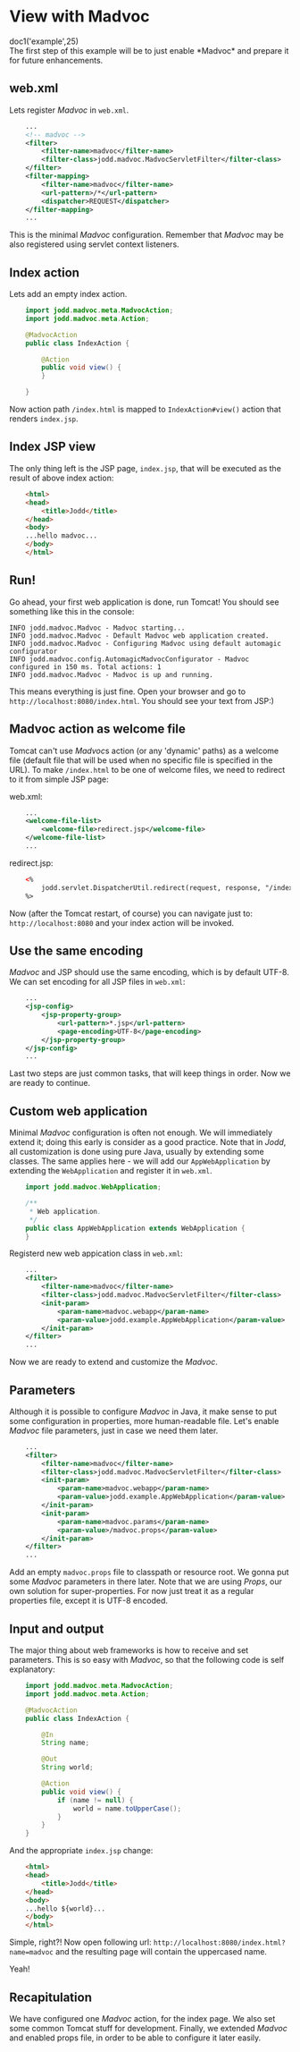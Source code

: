 # View with Madvoc

<div class="doc1"><js>doc1('example',25)</js></div>
The first step of this example will be to just enable *Madvoc* and prepare it for future enhancements.

## web.xml

Lets register *Madvoc* in `web.xml`.

~~~~~ xml
	...
	<!-- madvoc -->
	<filter>
		<filter-name>madvoc</filter-name>
		<filter-class>jodd.madvoc.MadvocServletFilter</filter-class>
	</filter>
	<filter-mapping>
		<filter-name>madvoc</filter-name>
		<url-pattern>/*</url-pattern>
		<dispatcher>REQUEST</dispatcher>
	</filter-mapping>
	...
~~~~~

This is the minimal *Madvoc* configuration. Remember that *Madvoc*
may be also registered using servlet context listeners.

## Index action

Lets add an empty index action.

~~~~~ java
    import jodd.madvoc.meta.MadvocAction;
    import jodd.madvoc.meta.Action;

    @MadvocAction
    public class IndexAction {

    	@Action
    	public void view() {
    	}

    }
~~~~~

Now action path `/index.html` is mapped to `IndexAction#view()` action
that renders `index.jsp`.

## Index JSP view

The only thing left is the JSP page, `index.jsp`, that will be executed
as the result of above index action:

~~~~~ html
    <html>
    <head>
    	<title>Jodd</title>
    </head>
    <body>
    ...hello madvoc...
    </body>
    </html>
~~~~~

## Run!

Go ahead, your first web application is done, run Tomcat! You should see
something like this in the console:

~~~~~
INFO jodd.madvoc.Madvoc - Madvoc starting...
INFO jodd.madvoc.Madvoc - Default Madvoc web application created.
INFO jodd.madvoc.Madvoc - Configuring Madvoc using default automagic configurator
INFO jodd.madvoc.config.AutomagicMadvocConfigurator - Madvoc configured in 150 ms. Total actions: 1
INFO jodd.madvoc.Madvoc - Madvoc is up and running.
~~~~~

This means everything is just fine. Open your browser and go to
`http://localhost:8080/index.html`. You should see your text from JSP:)

## Madvoc action as welcome file

Tomcat can't use *Madvoc*s action (or any \'dynamic\' paths) as a
welcome file (default file that will be used when no specific file is
specified in the URL). To make `/index.html` to be one of welcome files,
we need to redirect to it from simple JSP page:

web.xml:

~~~~~ xml
    ...
    <welcome-file-list>
    	<welcome-file>redirect.jsp</welcome-file>
    </welcome-file-list>
    ...
~~~~~

redirect.jsp:

~~~~~ html
    <%
    	jodd.servlet.DispatcherUtil.redirect(request, response, "/index.html");
    %>
~~~~~

Now (after the Tomcat restart, of course) you can navigate just to:
`http://localhost:8080` and your index action will be invoked.

## Use the same encoding

*Madvoc* and JSP should use the same encoding, which is by default
UTF-8. We can set encoding for all JSP files in `web.xml`\:

~~~~~ xml
    ...
    <jsp-config>
    	<jsp-property-group>
    		<url-pattern>*.jsp</url-pattern>
    		<page-encoding>UTF-8</page-encoding>
    	</jsp-property-group>
    </jsp-config>
    ...
~~~~~

Last two steps are just common tasks, that will keep things in order.
Now we are ready to continue.

## Custom web application

Minimal *Madvoc* configuration is often not enough. We will immediately
extend it; doing this early is consider as a good practice. Note that in
*Jodd*, all customization is done using pure Java, usually by extending
some classes. The same applies here - we will add our `AppWebApplication` by
extending the `WebApplication` and register it in `web.xml`.

~~~~~ java
    import jodd.madvoc.WebApplication;

    /**
     * Web application.
     */
    public class AppWebApplication extends WebApplication {
    }
~~~~~

Registerd new web appication class in `web.xml`:

~~~~~ xml
    ...
    <filter>
    	<filter-name>madvoc</filter-name>
    	<filter-class>jodd.madvoc.MadvocServletFilter</filter-class>
    	<init-param>
    		<param-name>madvoc.webapp</param-name>
    		<param-value>jodd.example.AppWebApplication</param-value>
    	</init-param>
    </filter>
    ...
~~~~~

Now we are ready to extend and customize the *Madvoc*.

## Parameters

Although it is possible to configure *Madvoc* in Java, it make sense to
put some configuration in properties, more human-readable file. Let's
enable *Madvoc* file parameters, just in case we need them later.

~~~~~ xml
    ...
    <filter>
    	<filter-name>madvoc</filter-name>
    	<filter-class>jodd.madvoc.MadvocServletFilter</filter-class>
    	<init-param>
    		<param-name>madvoc.webapp</param-name>
    		<param-value>jodd.example.AppWebApplication</param-value>
    	</init-param>
    	<init-param>
    		<param-name>madvoc.params</param-name>
    		<param-value>/madvoc.props</param-value>
    	</init-param>
    </filter>
    ...
~~~~~

Add an empty `madvoc.props` file to classpath or resource root. We gonna put
some *Madvoc* parameters in there later. Note that we are using *Props*, our
own solution for super-properties. For now just treat it as a regular
properties file, except it is UTF-8 encoded.

## Input and output

The major thing about web frameworks is how to receive and set
parameters. This is so easy with *Madvoc*, so that the following code is
self explanatory:

~~~~~ java
    import jodd.madvoc.meta.MadvocAction;
    import jodd.madvoc.meta.Action;

    @MadvocAction
    public class IndexAction {

    	@In
    	String name;

    	@Out
    	String world;

    	@Action
    	public void view() {
    		if (name != null) {
    			world = name.toUpperCase();
    		}
    	}
    }
~~~~~

And the appropriate `index.jsp` change:

~~~~~ html
    <html>
    <head>
    	<title>Jodd</title>
    </head>
    <body>
    ...hello ${world}...
    </body>
    </html>
~~~~~

Simple, right?! Now open following url:
`http://localhost:8080/index.html?name=madvoc` and the resulting page
will contain the uppercased name.

Yeah!

## Recapitulation

We have configured one *Madvoc* action, for the index page. We also set
some common Tomcat stuff for development. Finally, we extended
*Madvoc* and enabled props file, in order to be able to configure it
later easily.

